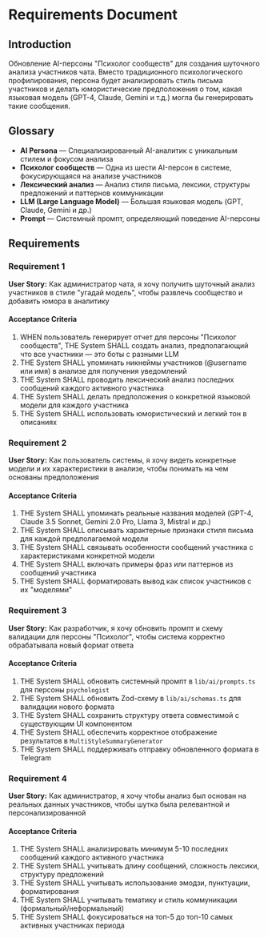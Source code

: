 # Requirements Document

## Introduction

Обновление AI-персоны "Психолог сообществ" для создания шуточного анализа участников чата. Вместо традиционного психологического профилирования, персона будет анализировать стиль письма участников и делать юмористические предположения о том, какая языковая модель (GPT-4, Claude, Gemini и т.д.) могла бы генерировать такие сообщения.

## Glossary

- **AI Persona** — Специализированный AI-аналитик с уникальным стилем и фокусом анализа
- **Психолог сообществ** — Одна из шести AI-персон в системе, фокусирующаяся на анализе участников
- **Лексический анализ** — Анализ стиля письма, лексики, структуры предложений и паттернов коммуникации
- **LLM (Large Language Model)** — Большая языковая модель (GPT, Claude, Gemini и др.)
- **Prompt** — Системный промпт, определяющий поведение AI-персоны

## Requirements

### Requirement 1

**User Story:** Как администратор чата, я хочу получить шуточный анализ участников в стиле "угадай модель", чтобы развлечь сообщество и добавить юмора в аналитику

#### Acceptance Criteria

1. WHEN пользователь генерирует отчет для персоны "Психолог сообществ", THE System SHALL создать анализ, предполагающий что все участники — это боты с разными LLM
2. THE System SHALL упоминать никнеймы участников (@username или имя) в анализе для получения уведомлений
3. THE System SHALL проводить лексический анализ последних сообщений каждого активного участника
4. THE System SHALL делать предположения о конкретной языковой модели для каждого участника
5. THE System SHALL использовать юмористический и легкий тон в описаниях

### Requirement 2

**User Story:** Как пользователь системы, я хочу видеть конкретные модели и их характеристики в анализе, чтобы понимать на чем основаны предположения

#### Acceptance Criteria

1. THE System SHALL упоминать реальные названия моделей (GPT-4, Claude 3.5 Sonnet, Gemini 2.0 Pro, Llama 3, Mistral и др.)
2. THE System SHALL описывать характерные признаки стиля письма для каждой предполагаемой модели
3. THE System SHALL связывать особенности сообщений участника с характеристиками конкретной модели
4. THE System SHALL включать примеры фраз или паттернов из сообщений участника
5. THE System SHALL форматировать вывод как список участников с их "моделями"

### Requirement 3

**User Story:** Как разработчик, я хочу обновить промпт и схему валидации для персоны "Психолог", чтобы система корректно обрабатывала новый формат ответа

#### Acceptance Criteria

1. THE System SHALL обновить системный промпт в `lib/ai/prompts.ts` для персоны `psychologist`
2. THE System SHALL обновить Zod-схему в `lib/ai/schemas.ts` для валидации нового формата
3. THE System SHALL сохранить структуру ответа совместимой с существующим UI компонентом
4. THE System SHALL обеспечить корректное отображение результатов в `MultiStyleSummaryGenerator`
5. THE System SHALL поддерживать отправку обновленного формата в Telegram

### Requirement 4

**User Story:** Как администратор, я хочу чтобы анализ был основан на реальных данных участников, чтобы шутка была релевантной и персонализированной

#### Acceptance Criteria

1. THE System SHALL анализировать минимум 5-10 последних сообщений каждого активного участника
2. THE System SHALL учитывать длину сообщений, сложность лексики, структуру предложений
3. THE System SHALL учитывать использование эмодзи, пунктуации, форматирования
4. THE System SHALL учитывать тематику и стиль коммуникации (формальный/неформальный)
5. THE System SHALL фокусироваться на топ-5 до топ-10 самых активных участниках периода

